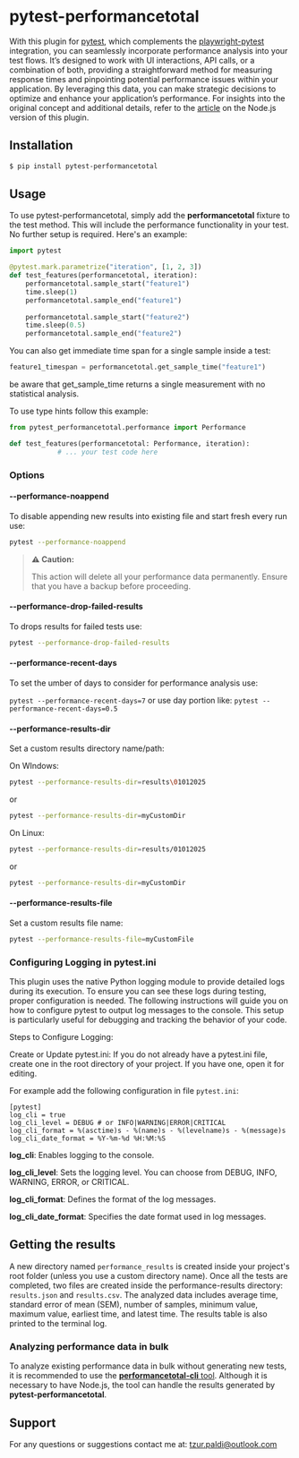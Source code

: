 # pytest-performancetotal

With this plugin for [pytest](https://github.com/pytest-dev/pytest), which complements the [playwright-pytest](https://github.com/microsoft/playwright-pytest) integration, you can seamlessly incorporate performance analysis into your test flows. It’s designed to work with UI interactions, API calls, or a combination of both, providing a straightforward method for measuring response times and pinpointing potential performance issues within your application. By leveraging this data, you can make strategic decisions to optimize and enhance your application’s performance. For insights into the original concept and additional details, refer to the [article](https://www.linkedin.com/pulse/elevating-your-playwright-tests-plugin-tzur-paldi-phd) on the Node.js version of this plugin.

## Installation

```bash
$ pip install pytest-performancetotal
```

## Usage

To use pytest-performancetotal, simply add the **performancetotal** fixture to the test method. This will include the performance functionality in your test. No further setup is required. Here's an example:

```python
import pytest

@pytest.mark.parametrize("iteration", [1, 2, 3])
def test_features(performancetotal, iteration):
    performancetotal.sample_start("feature1")
    time.sleep(1)
    performancetotal.sample_end("feature1")
    
    performancetotal.sample_start("feature2")
    time.sleep(0.5)
    performancetotal.sample_end("feature2")
```

You can also get immediate time span for a single sample inside a test:

```python
feature1_timespan = performancetotal.get_sample_time("feature1")
```
be aware that get_sample_time returns a single measurement with no statistical analysis.


To use type hints follow this example:

```python
from pytest_performancetotal.performance import Performance

def test_features(performancetotal: Performance, iteration):
            # ... your test code here
```

### Options

#### __--performance-noappend__

To disable appending new results into existing file and start fresh every run use:

```bash
pytest --performance-noappend
```

> **⚠️ Caution:**
>
> This action will delete all your performance data permanently. Ensure that you have a backup before proceeding.

#### __--performance-drop-failed-results__

To drops results for failed tests use:

```bash
pytest --performance-drop-failed-results
```

#### __--performance-recent-days__

To set the umber of days to consider for performance analysis use:

`pytest --performance-recent-days=7` or use day portion like: `pytest --performance-recent-days=0.5`

#### __--performance-results-dir__

Set a custom results directory name/path:

On WIndows:

```bash
pytest --performance-results-dir=results\01012025
```

or

```bash
pytest --performance-results-dir=myCustomDir
```

On Linux:

```bash
pytest --performance-results-dir=results/01012025
```

or

```bash
pytest --performance-results-dir=myCustomDir
```

#### __--performance-results-file__

Set a custom results file name:

```bash
pytest --performance-results-file=myCustomFile
```

### Configuring Logging in pytest.ini

This plugin uses the native Python logging module to provide detailed logs during its execution. To ensure you can see these logs during testing, proper configuration is needed. The following instructions will guide you on how to configure pytest to output log messages to the console. This setup is particularly useful for debugging and tracking the behavior of your code.

Steps to Configure Logging:

Create or Update pytest.ini: If you do not already have a pytest.ini file, create one in the root directory of your project. If you have one, open it for editing.

For example add the following configuration in file `pytest.ini`:

```no-highlight
[pytest]
log_cli = true
log_cli_level = DEBUG # or INFO|WARNING|ERROR|CRITICAL
log_cli_format = %(asctime)s - %(name)s - %(levelname)s - %(message)s
log_cli_date_format = %Y-%m-%d %H:%M:%S
```

__log_cli__: Enables logging to the console.

__log_cli_level__: Sets the logging level. You can choose from DEBUG, INFO, WARNING, ERROR, or CRITICAL.

__log_cli_format__: Defines the format of the log messages.

__log_cli_date_format__: Specifies the date format used in log messages.

## Getting the results

A new directory named `performance_results` is created inside your project's root folder (unless you use a custom directory name). Once all the tests are completed, two files are created inside the performance-results directory: `results.json` and `results.csv`. The analyzed data includes average time, standard error of mean (SEM), number of samples, minimum value, maximum value, earliest time, and latest time. The results table is also printed to the terminal log.

### Analyzing performance data in bulk

To analyze existing performance data in bulk without generating new tests, it is recommended to use the [__performancetotal-cli__ tool](https://www.npmjs.com/package/performancetotal-cli). Although it is necessary to have Node.js, the tool can handle the results generated by __pytest-performancetotal__.

## Support

For any questions or suggestions contact me at: [tzur.paldi@outlook.com](mailto:tzur.paldi@outlook.com?subjet=pytest-performancetotal%20Support)